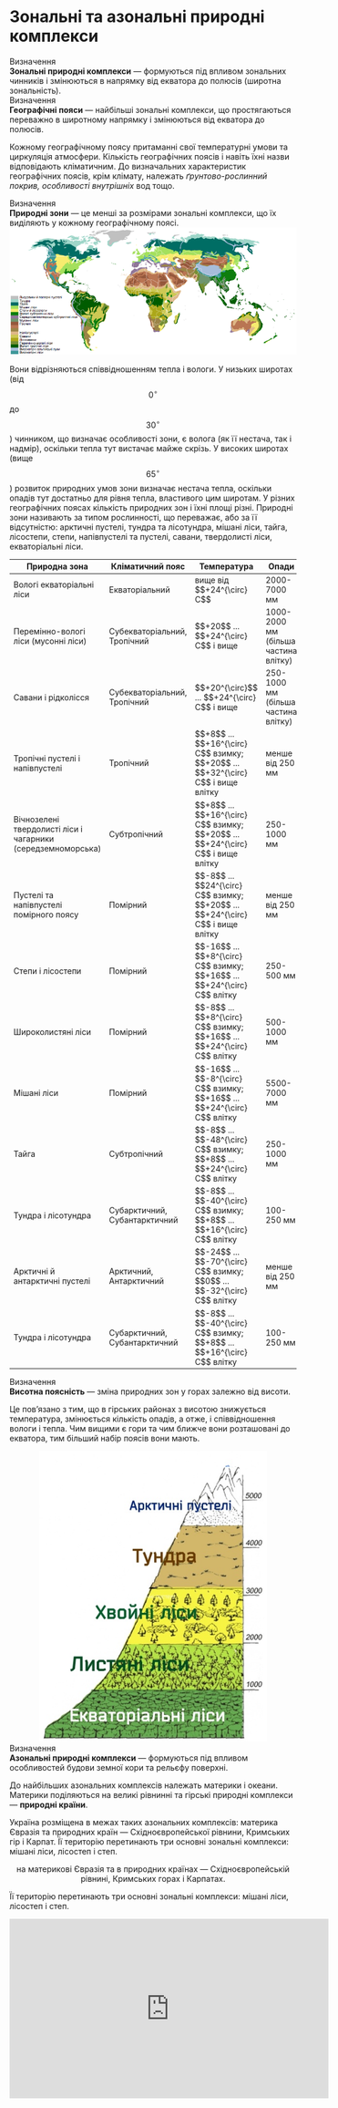 # Зональнi та азональнi природнi комплекси
<div class="eoz-wrap">
<span class="eoz">Визначення</span>
<div class="eoz-text">
<b>Зональнi природнi комплекси</b> — формуються пiд впливом зональних чинникiв i змiнюються в напрямку вiд екватора до полюсiв (широтна зональнiсть).
</div>
</div>

<div class="eoz-wrap">
<span class="eoz">Визначення</span>
<div class="eoz-text">
<b>Географiчнi пояси</b> — найбiльшi зональнi комплекси, що простягаються переважно в широтному напрямку i змiнюються вiд екватора до полюсiв.
</div>
</div>

Кожному географічному поясу притаманні свої температурні умови та циркуляція атмосфери. Кількість географічних поясів і навіть їхні назви відповідають кліматичним. До визначальних характеристик географічних поясів, крім клімату, належать *ґрунтово-рослинний покрив, особливості внутрішніх* вод тощо.

<div class="eoz-wrap">
<span class="eoz">Визначення</span>
<div class="eoz-text">
<b>Природнi зони</b> — це меншi за розмiрами зональнi комплекси, що їх видiляють у кожному географiчному поясi.
</div>
</div>


<div align="center">
<img src="3_new.png">
</div>

Вони відрізняються співвідношенням тепла і вологи. У низьких широтах (від $$0^{\circ}$$ до $$30^{\circ}$$) чинником, що визначає особливості зони, є волога (як її нестача, так і надмір), оскільки тепла тут вистачає майже скрізь. У високих широтах (вище $$65^{\circ}$$) розвиток природних умов зони визначає нестача тепла, оскільки опадів тут достатньо для рівня тепла, властивого цим широтам. У різних географічних поясах кількість природних зон і їхні площі різні. Природні зони називають за типом рослинності, що переважає, або за її відсутністю: арктичні пустелі, тундра та лісотундра, мішані ліси, тайга, лісостепи, степи, напівпустелі та пустелі, савани, твердолисті ліси, екваторіальні ліси.

<table>
<thead>
<tr>
<th>Природна зона</th>
<th>Клiматичний пояс</th>
<th>Температура</th> 
<th>Опади</th>
</tr>
</thead>
<tbody>
<tr>
<td>Вологі екваторіальні ліси</td>
<td>Екваторіальний</td>
<td>вище від $$+24^{\circ}С$$</td>
<td>2000-7000 мм</td>
</tr>
<tr>
<td>Перемінно-вологі ліси (мусонні ліси)</td> <td>Субекваторіальний, Тропічний</td>
<td>$$+20$$ ... $$+24^{\circ}С$$ і вище</td>
<td>1000-2000 мм (більша частина влітку)</td>
</tr>
<tr>
<td>Савани і рідколісся</td>
<td>Субекваторіальний, Тропічний</td>
<td>$$+20^{\circ}$$ ... $$+24^{\circ}С$$ і вище</td>
<td>250-1000 мм (більша частина влітку)</tr>
<tr>
<td>Тропічні пустелі і напівпустелі</td>
<td>Тропічний</td>
<td>$$+8$$ ... $$+16^{\circ}С$$ взимку; $$+20$$ ... $$+32^{\circ}С$$ і вище влітку</td>
<td>менше від 250 мм</td></tr>
<tr>
<td>Вічнозелені твердолисті ліси і чагарники (середземноморська)</td>
<td>Субтропічний</td>
<td>$$+8$$ ... $$+16^{\circ}С$$ взимку; $$+20$$ ... $$+24^{\circ}С$$ і вище влітку</td>
<td>250-1000 мм</td></tr>
<tr>
<td>Пустелі та напівпустелі помірного поясу</td>
<td>Помірний</td>
<td>$$-8$$ ... $$24^{\circ}С$$ взимку; $$+20$$ ... $$+24^{\circ}С$$ і вище влітку</td>
<td>менше від 250 мм</td></tr>
<tr>
<td>Степи і лісостепи</td>
<td>Помірний</td>
<td>$$-16$$ ... $$+8^{\circ}С$$ взимку; $$+16$$ ... $$+24^{\circ}С$$ влітку</td>
<td>250-500 мм</tr>
<tr>
<td>Широколистяні ліси</td>
<td>Помірний</td>
<td>$$-8$$ ... $$+8^{\circ}С$$ взимку; $$+16$$ ... $$+24^{\circ}С$$ влітку</td>
<td>500-1000 мм</td>
</tr>
<tr>
<td>Мішані ліси</td>
<td>Помірний</td>
<td>$$-16$$ ... $$-8^{\circ}С$$ взимку; $$+16$$ ... $$+24^{\circ}С$$ влітку</td>
<td>5500-7000 мм</td>
</tr>
<tr>
<td>Тайга</td>
<td>Субтропічний</td>
<td>$$-8$$ ... $$-48^{\circ}С$$ взимку; $$+8$$ ... $$+24^{\circ}С$$ влітку</td>
<td>250-1000 мм</td>
</tr>
<tr>
<td>Тундра і лісотундра</td>
<td>Субарктичний, Субантарктичний</td>
<td>$$-8$$ ... $$-40^{\circ}С$$ взимку; $$+8$$ ... $$+16^{\circ}С$$ влітку</td>
<td>100-250 мм</td></tr>
<tr>
<td>
Арктичні й антарктичні пустелі</td>
<td>Арктичний, Антарктичний</td>
<td>$$-24$$ ... $$-70^{\circ}С$$ взимку; $$0$$ ... $$-32^{\circ}С$$ влітку</td>
<td>менше від 250 мм</td></tr>
<tr>
<td>Тундра і лісотундра</td>
<td>Субарктичний, Субантарктичний</td>
<td>$$-8$$ ... $$-40^{\circ}С$$ взимку; $$+8$$ ... $$+16^{\circ}С$$ влітку</td>
<td>100-250 мм</td>
</tr>
</tbody>
</table>

<div class="eoz-wrap">
<span class="eoz">Визначення</span>
<div class="eoz-text">
<b>Висотна пояснiсть</b> — змiна природних зон у горах залежно вiд висоти.
</div>
</div>

Це пов’язано з тим, що в гірських районах з висотою знижується температура, змінюється кількість опадів, а отже, і співвідношення вологи і тепла. Чим вищими є гори та чим ближче вони розташовані до екватора, тим більший набір поясів вони мають.

<div align="center">
<img src="2-2.jpg" width="400">
</div>

<div class="eoz-wrap">
<span class="eoz">Визначення</span>
<div class="eoz-text">
<b>Азональнi природнi комплекси</b> — формуються пiд впливом особливостей будови земної кори та рельєфу поверхнi.
</div>
</div>

До найбільших азональних комплексів належать материки і океани. Материки поділяються на <span class="p1">великі рівнинні</span> та <span class="p1">гірські природні</span> комплекси — **природні країни**.

Україна розміщена в межах таких азональних комплексів: материка Євразія та природних країн — Східноєвропейської рівнини, Кримських гір і Карпат. Її територію перетинають три основні зональні комплекси: мішані ліси, лісостеп і степ.

<p align="center"><span class="p1">на материкові Євразія</span> та в природних країнах — <span class="p1">Східноєвропейській рівнині</span>, <span class="p1">Кримських горах</span> і <span class="p1">Карпатах</span>.

Її територію перетинають три основні зональні комплекси: <span class="p1">мішані ліси</span>, <span class="p1">лісостеп</span> і <span class="p1">степ</span>.

<div class="fluidMedia">
<iframe align="center" width="560" height="315" src="https://www.youtube.com/embed/9EAMSxXg-H0" frameborder="0" allowfullscreen></iframe>
</div>
<div class="popup">
</div>

